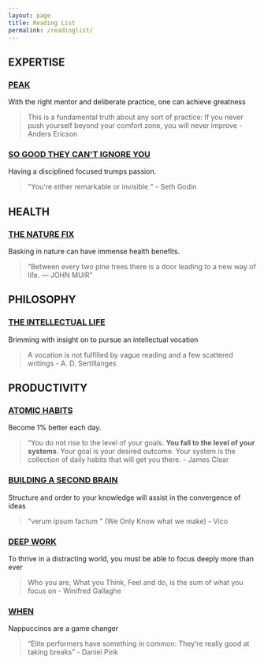 ```yaml
---
layout: page
title: Reading List
permalink: /readinglist/
---
```

## EXPERTISE

### [PEAK](https://a.co/d/40STZOB)

With the right mentor and deliberate practice, one can achieve greatness

> This is a fundamental truth about any sort of practice: If you never push yourself beyond your comfort zone, you will never improve - Anders Ericson

### [SO GOOD THEY CAN'T IGNORE YOU](https://www.amazon.com/Good-They-Cant-Ignore-You/dp/1455509124)

Having a disciplined focused trumps passion.

> "You're either remarkable or invisible " - Seth Godin

## HEALTH

### [THE NATURE FIX](https://a.co/d/1M4Mgbl)

Basking in nature can have immense health benefits.

> “Between every two pine trees there is a door leading to a new way of life. — JOHN MUIR”
## PHILOSOPHY

### [THE INTELLECTUAL LIFE](https://www.amazon.com/Intellectual-Life-Spirit-Conditions-Methods/dp/0813206464)

Brimming with insight on to pursue an intellectual vocation

> A vocation is not fulfilled by vague reading and a few scattered writings - A. D. Sertillanges

## PRODUCTIVITY

### [ATOMIC HABITS](https://a.co/d/5As08A2)

Become 1% better each day.

> “You do not rise to the level of your goals. **You fall to the level of your systems**. Your goal is your desired outcome. Your system is the collection of daily habits that will get you there. - James Clear 
### [BUILDING A SECOND BRAIN](https://a.co/d/6aG4rNe)

Structure and order to your knowledge will assist in the convergence of ideas

> "verum ipsum factum " (We Only Know what we make) - Vico

### [DEEP WORK](https://www.amazon.com/Deep-Work-Focused-Success-Distracted/dp/1455586692)

To thrive in a distracting world, you must be able to focus deeply more than ever

>  Who you are, What you Think, Feel and do, is the sum of what you focus on - Winifred Gallaghe

### [WHEN](https://a.co/d/eL0VBa6)

Nappuccinos are a game changer

> “Elite performers have something in common: They’re really good at taking breaks” - Daniel Pink